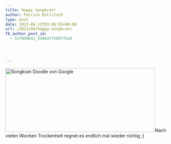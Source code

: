 ```yaml
---
title: Happy Songkran!
author: Patrick Kollitsch
type: post
date: 2013-04-13T03:09:55+00:00
url: /2013/04/happy-songkran/
fb_author_post_id:
  - 517050641_530647756977628




---
```

<img class="aligncenter size-full wp-image-2364" alt="Songkran Doodle von Google" src="//samui-samui.dehttps://assets.samui-samui.de/2013/04/songkran_festival_2013-1504005-hp.jpg" width="466" height="200" />Nach vielen Wochen Trockenheit regnet es endlich mal wieder richtig ;)